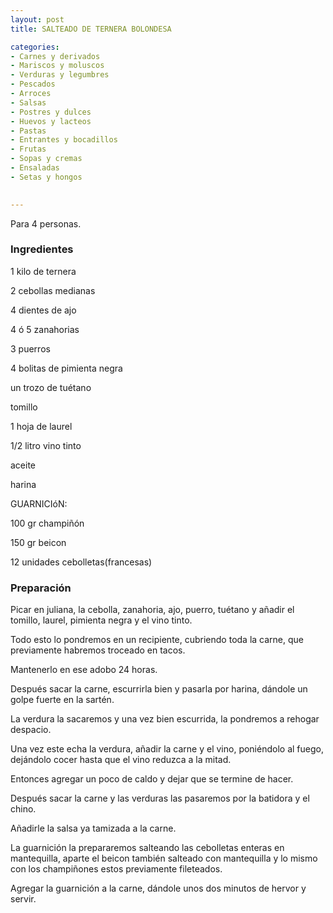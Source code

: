 ```yaml
---
layout: post
title: SALTEADO DE TERNERA BOLONDESA

categories:
- Carnes y derivados
- Mariscos y moluscos
- Verduras y legumbres
- Pescados
- Arroces
- Salsas
- Postres y dulces
- Huevos y lacteos
- Pastas
- Entrantes y bocadillos
- Frutas
- Sopas y cremas
- Ensaladas
- Setas y hongos
 

---
```

Para 4 personas.

<h3>Ingredientes</h3>

1 kilo de ternera

2 cebollas medianas

4 dientes de ajo

4 ó 5 zanahorias

3 puerros

4 bolitas de pimienta negra

un trozo de tuétano

tomillo

1 hoja de laurel

1/2 litro vino tinto

aceite

harina

GUARNICIóN:

100 gr champiñón

150 gr beicon

12 unidades cebolletas(francesas)

<h3>Preparación</h3>

Picar en juliana, la cebolla, zanahoria, ajo, puerro, tuétano y añadir el tomillo, laurel, pimienta negra y el vino tinto.

Todo esto lo pondremos en un recipiente, cubriendo toda la carne, que previamente habremos troceado en tacos.

Mantenerlo en ese adobo 24 horas.

Después sacar la carne, escurrirla bien y pasarla por harina, dándole un golpe fuerte en la sartén.

La verdura la sacaremos y una vez bien escurrida, la pondremos a rehogar despacio.

Una vez este echa la verdura, añadir la carne y el vino, poniéndolo al fuego, dejándolo cocer hasta que el vino reduzca a la mitad.

Entonces agregar un poco de caldo y dejar que se termine de hacer.

Después sacar la carne y las verduras las pasaremos por la batidora y el chino.

Añadirle la salsa ya tamizada a la carne.

La guarnición la prepararemos salteando las cebolletas enteras en mantequilla, aparte el beicon también salteado con mantequilla y lo mismo con los champiñones estos previamente fileteados.

Agregar la guarnición a la carne, dándole unos dos minutos de hervor y servir.

